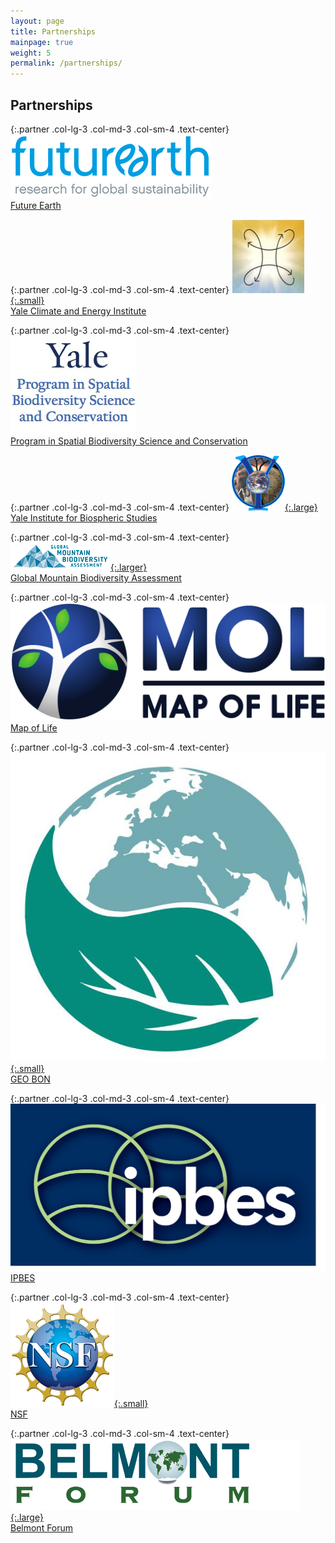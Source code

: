 ```yaml
---
layout: page
title: Partnerships
mainpage: true
weight: 5
permalink: /partnerships/
---
```


## Partnerships

{:.partner .col-lg-3 .col-md-3 .col-sm-4 .text-center}
[![Future Earth logo](/images/logos/futureearth.gif)][FE]  
[Future Earth][FE]

{:.partner .col-lg-3 .col-md-3 .col-sm-4 .text-center}
[![Yale Climate and Energy Institute logo](/images/logos/ycei_logo.jpg){:.small}][YECI]  
[Yale Climate and Energy Institute][YECI]

{:.partner .col-lg-3 .col-md-3 .col-sm-4 .text-center}
[![Program in Spatial Biodiversity Science and Conservation](/images/logos/sbsc_logo.jpg)][SBSC]  
[Program in Spatial Biodiversity Science and Conservation][SBSC]

{:.partner .col-lg-3 .col-md-3 .col-sm-4 .text-center}
[![Yale Institute for Biospheric Studies logo](/images/logos/yibs_logo.png){:.large}][YIBS]  
[Yale Institute for Biospheric Studies][YIBS]

{:.partner .col-lg-3 .col-md-3 .col-sm-4 .text-center}
[![Global Mountain Biodiversity Assessment logo](/images/logos/gmba_logo.png){:.larger}][GMBA]  
[Global Mountain Biodiversity Assessment][GMBA]

{:.partner .col-lg-3 .col-md-3 .col-sm-4 .text-center}
[![Map of Life logo](/images/logos/mol_logo.png)][MOL]  
[Map of Life][MOL]

{:.partner .col-lg-3 .col-md-3 .col-sm-4 .text-center}
[![Geo Bon logo](/images/logos/geobon_logo.jpg){:.small}][GBON]  
[GEO BON][GBON]

{:.partner .col-lg-3 .col-md-3 .col-sm-4 .text-center}
[![IPBES logo](/images/logos/ipbes_logo.jpg)][IPBES]  
[IPBES]

{:.partner .col-lg-3 .col-md-3 .col-sm-4 .text-center}
[![Geo Bon logo](/images/logos/nsf_logo.jpg){:.small}][NSF]  
[NSF][NSF]

{:.partner .col-lg-3 .col-md-3 .col-sm-4 .text-center}
[![IPBES logo](/images/logos/bf_logo.png){:.large}][BF]  
[Belmont Forum][BF]

[FE]: http://futureearth.org/projects "Future Earth Projects"
[YECI]: http://climate.yale.edu/ "Yale Climate and Energy Institute"
[SBSC]: http://sbsc.yale.edu/ "Program in Spatial Biodiversity Science and Conservation"
[YIBS]: http://yibs.yale.edu/ "Yale Institute for Biospheric Studies"
[GMBA]: http://www.gmba.unibe.ch/ "Global Mountain Biodiversity Assessment"
[MOL]: http://mol.org/ "Map of Life"
[GBON]: http://geobon.org/ "GEO BON"
[IPBES]: http://www.ipbes.net/ "IPBES"
[NSF]: http://geobon.org/ "NSF"
[BF]: http://www.ipbes.net/ "Belmont Forum"
